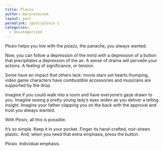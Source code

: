 ```yaml
---
title: Plosiv
author: maryrosecook
layout: post
permalink: /post/plosiv-2
categories:
  - Uncategorized
---
```

Plosiv helps you live with the pizazz, the panache, you always wanted.

Now, you can follow a depression of the mind with a depression of a button that precipitates a depression of the air. A sense of drama will pervade your actions. A feeling of significance, or tension.

Some have an impact that others lack: movie stars set hearts thumping, video game characters have combustible accessories and musicians are supported by the drop.

Imagine if you could walk into a room and have everyone&#8217;s gaze drawn to you. Imagine seeing a pretty young lady&#8217;s eyes widen as you deliver a telling insight. Imagine your father clapping you on the back with the approval and trust you always wanted.

With Plosiv, all this is possible.

It&#8217;s so simple. Keep it in your pocket. Finger its hand-crafted, noir-sheen plastic. And, when you need that extra emphasis, press the button.

Plosiv. Individual emphasis.